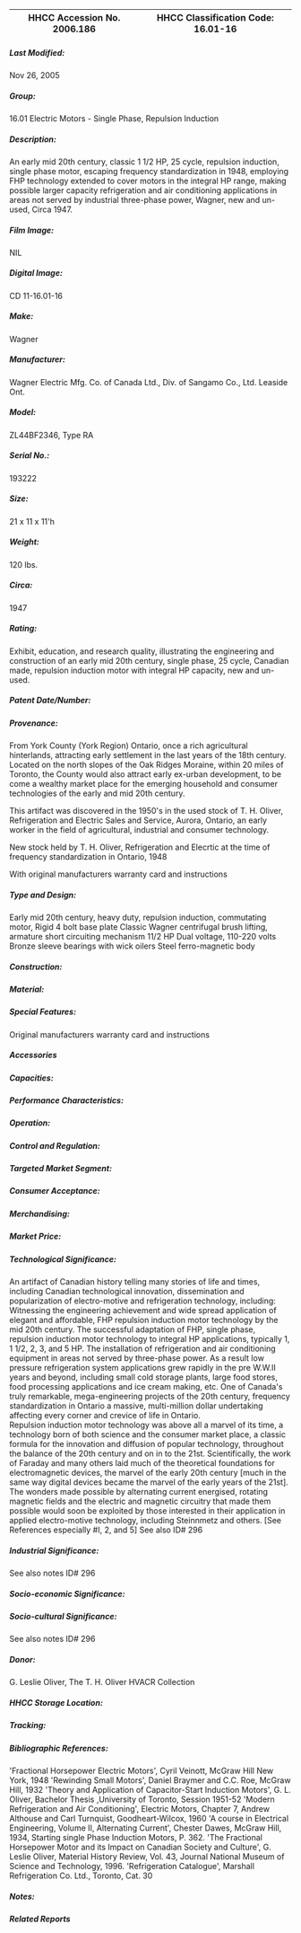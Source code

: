 | **HHCC Accession No. 2006.186** |**HHCC Classification Code:  16.01-16**|
| ----------- | ----------- |

##### Last Modified:
Nov 26, 2005

##### Group:
16.01 Electric Motors - Single Phase, Repulsion Induction

##### Description:
An early mid 20th century, classic 1 1/2 HP, 25 cycle, repulsion induction, single phase motor, escaping frequency standardization in 1948, employing FHP technology extended to cover motors in the integral HP range, making possible larger capacity refrigeration and air conditioning applications in areas not served by industrial three-phase power, Wagner, new and un-used, Circa 1947.

##### Film Image:
NIL

##### Digital Image:
CD 11-16.01-16

##### Make:
Wagner

##### Manufacturer:
Wagner Electric Mfg. Co. of Canada Ltd., Div. of Sangamo Co., Ltd. Leaside Ont.

##### Model:
ZL44BF2346, Type RA

##### Serial No.:
193222

##### Size:
21 x 11 x 11'h

##### Weight:
120 lbs.

##### Circa:
1947

##### Rating:
Exhibit, education, and research quality, illustrating the engineering and construction of an early mid 20th century, single phase, 25 cycle, Canadian made, repulsion induction motor with integral HP capacity, new and un-used.

##### Patent Date/Number:


##### Provenance:
From York County (York Region) Ontario, once a rich agricultural hinterlands, attracting early settlement in the last years of the 18th century. Located on the north slopes of the Oak Ridges Moraine, within 20 miles of Toronto, the County would also attract early ex-urban development, to be come a wealthy market place for the emerging household and consumer technologies of the early and mid 20th century. 

This artifact was discovered in the 1950's in the used stock of T. H. Oliver, Refrigeration and Electric Sales and Service, Aurora, Ontario, an early worker in the field of agricultural, industrial and consumer technology. 

New stock held by T. H. Oliver, Refrigeration and Elecrtic at the time of frequency standardization in Ontario, 1948

With original manufacturers warranty card and instructions

##### Type and Design:
Early mid 20th century, heavy duty, repulsion induction, commutating motor,
Rigid 4 bolt base plate
Classic Wagner centrifugal brush lifting, armature short circuiting mechanism 
11/2 HP
Dual voltage, 110-220 volts
Bronze sleeve bearings with wick oilers
Steel ferro-magnetic body

##### Construction:


##### Material:


##### Special Features:
Original manufacturers warranty card and instructions

##### Accessories


##### Capacities:


##### Performance Characteristics:


##### Operation:


##### Control and Regulation:


##### Targeted Market Segment:


##### Consumer Acceptance:


##### Merchandising:


##### Market Price:


##### Technological Significance:
An artifact of Canadian history telling many stories of life and times, including Canadian technological innovation, dissemination and popularization of electro-motive and refrigeration technology, including:
Witnessing the engineering achievement and wide spread application of elegant and affordable, FHP repulsion induction motor technology by the mid 20th century.
The successful adaptation of FHP, single phase, repulsion induction motor technology to integral HP applications, typically 1, 1 1/2, 2, 3, and 5 HP. 
The installation of refrigeration and air conditioning equipment in  areas not served by three-phase power. As a result low pressure refrigeration system applications grew rapidly in the pre W.W.II years and beyond, including small cold storage plants, large food stores, food processing applications and ice cream making, etc.
One of Canada's truly remarkable, mega-engineering projects of the 20th century, frequency standardization in Ontario a massive, multi-million dollar undertaking affecting every corner and crevice of life in Ontario.   
Repulsion induction motor technology was above all a marvel of its time, a technology born of both science and the consumer market place, a classic formula for the innovation and diffusion of popular technology, throughout the balance of the 20th century and on in to the 21st. Scientifically, the work of Faraday and many others laid much of the theoretical foundations for electromagnetic devices, the marvel of the early 20th century [much in the same way digital devices became the marvel of the early years of the 21st]. The wonders made possible by alternating current energised, rotating magnetic fields and the electric and magnetic circuitry that made them possible would soon be exploited by those interested in their application in applied electro-motive technology, including Steinnmetz and others. [See References especially #I, 2, and 5]
See also ID# 296

##### Industrial Significance:
See also notes ID# 296

##### Socio-economic Significance:


##### Socio-cultural Significance:
See also notes ID# 296

##### Donor:
G. Leslie Oliver, The T. H. Oliver HVACR Collection

##### HHCC Storage Location:


##### Tracking:


##### Bibliographic References:
'Fractional Horsepower Electric Motors', Cyril Veinott, McGraw Hill New York, 1948
'Rewinding Small Motors', Daniel Braymer and C.C. Roe, McGraw Hill, 1932
'Theory and Application of Capacitor-Start Induction Motors',  G. L. Oliver, Bachelor Thesis ,University of Toronto, Session 1951-52 
'Modern Refrigeration and Air Conditioning', Electric Motors, Chapter 7, Andrew Althouse and Carl Turnquist, Goodheart-Wilcox, 1960 
'A course in Electrical Engineering, Volume II, Alternating Current', Chester Dawes, McGraw Hill, 1934, Starting single Phase Induction Motors, P. 362.
'The Fractional Horsepower Motor and its Impact on Canadian Society and Culture', G. Leslie Oliver, Material History Review, Vol. 43, Journal National Museum of Science and Technology, 1996.
'Refrigeration Catalogue', Marshall Refrigeration Co. Ltd., Toronto, Cat. 30

##### Notes:


##### Related Reports

